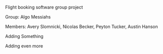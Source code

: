 Flight booking software group project

Group: Algo Messiahs

Members: Avery Slomnicki, Nicolas Becker, Peyton Tucker, Austin Hanson

Adding Something 

Adding even more


